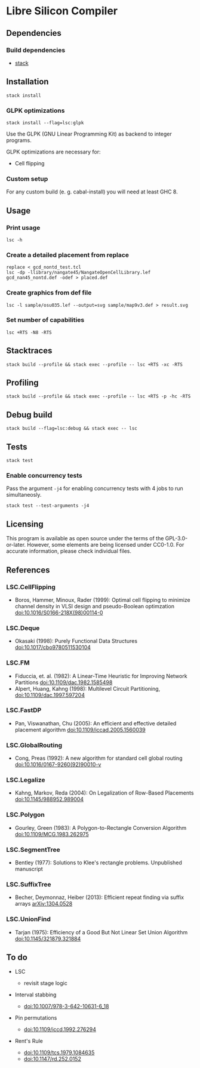 <!--
Copyright 2018 - Andreas Westerwick <westerwick@pconas.de>
SPDX-License-Identifier: GPL-3.0-or-later
-->

# Libre Silicon Compiler

## Dependencies

### Build dependencies

- [stack](https://docs.haskellstack.org/en/stable/install_and_upgrade/)


## Installation

`stack install`  


### GLPK optimizations

`stack install --flag=lsc:glpk`  

Use the GLPK (GNU Linear Programming Kit) as backend to integer programs.

GLPK optimizations are necessary for:

- Cell flipping


### Custom setup

For any custom build (e. g. cabal-install) you will need at least GHC 8.  


## Usage

### Print usage

`lsc -h`  


### Create a detailed placement from replace

`replace < gcd_nontd_test.tcl`  
`lsc -dp -llibrary/nangate45/NangateOpenCellLibrary.lef gcd_nan45_nontd.def -odef > placed.def`  


### Create graphics from def file

`lsc -l sample/osu035.lef --output=svg sample/map9v3.def > result.svg`  


### Set number of capabilities

`lsc +RTS -N8 -RTS`  


## Stacktraces

`stack build --profile && stack exec --profile -- lsc +RTS -xc -RTS`  


## Profiling

`stack build --profile && stack exec --profile -- lsc +RTS -p -hc -RTS`  


## Debug build

`stack build --flag=lsc:debug && stack exec -- lsc`  


## Tests

`stack test`  


### Enable concurrency tests

Pass the argument `-j4` for enabling concurrency tests with 4 jobs to run simultaneosly.

`stack test --test-arguments -j4`  


## Licensing

This program is available as open source under the terms of the GPL-3.0-or-later. However, some elements are being licensed under CC0-1.0. For accurate information, please check individual files.  


## References

### LSC.CellFlipping

- Boros, Hammer, Minoux, Rader (1999): Optimal cell flipping to minimize channel density in VLSI design and pseudo-Boolean optimzation [doi:10.1016/S0166-218X(98)00114-0](https://doi.org/10.1016/S0166-218X%2898%2900114-0)

### LSC.Deque

- Okasaki (1998): Purely Functional Data Structures [doi:10.1017/cbo9780511530104](https://doi.org/10.1017/cbo9780511530104)

### LSC.FM

- Fiduccia, et. al. (1982): A Linear-Time Heuristic for Improving Network Partitions [doi:10.1109/dac.1982.1585498](https://doi.org/10.1109/dac.1982.1585498)
- Alpert, Huang, Kahng (1998): Multilevel Circuit Partitioning, [doi:10.1109/dac.1997.597204](https://doi.org/10.1109/dac.1997.597204)

### LSC.FastDP

- Pan, Viswanathan, Chu (2005): An efficient and effective detailed placement algorithm [doi:10.1109/iccad.2005.1560039](https://doi.org/10.1109/iccad.2005.1560039)

### LSC.GlobalRouting

- Cong, Preas (1992): A new algorithm for standard cell global routing [doi:10.1016/0167-9260(92)90010-v](https://doi.org/10.1016/0167-9260%2892%2990010-v)

### LSC.Legalize

- Kahng, Markov, Reda (2004): On Legalization of Row-Based Placements [doi:10.1145/988952.989004](https://doi.org/10.1145/988952.989004)

### LSC.Polygon

- Gourley, Green (1983): A Polygon-to-Rectangle Conversion Algorithm [doi:10.1109/MCG.1983.262975](https://doi.org/10.1109/MCG.1983.262975)

### LSC.SegmentTree

- Bentley (1977): Solutions to Klee's rectangle problems. Unpublished manuscript

### LSC.SuffixTree

- Becher, Deymonnaz, Heiber (2013): Efficient repeat finding via suffix arrays [arXiv:1304.0528](https://arxiv.org/abs/1304.0528)

### LSC.UnionFind

- Tarjan (1975): Efficiency of a Good But Not Linear Set Union Algorithm [doi:10.1145/321879.321884](https://doi.org/10.1145/321879.321884)


## To do

- LSC
  - revisit stage logic

- Interval stabbing
  - [doi:10.1007/978-3-642-10631-6_18](https://doi.org/10.1007/978-3-642-10631-6_18)

- Pin permutations
  - [doi:10.1109/iccd.1992.276294](https://doi.org/10.1109/iccd.1992.276294)

- Rent's Rule
  - [doi:10.1109/tcs.1979.1084635](https://doi.org/10.1109/tcs.1979.1084635)
  - [doi:10.1147/rd.252.0152](https://doi.org/10.1147/rd.252.0152)
